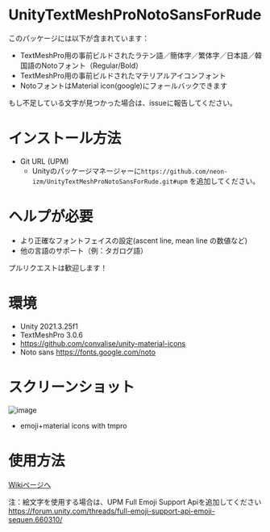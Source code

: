 # UnityTextMeshProNotoSansForRude
このパッケージには以下が含まれています：
- TextMeshPro用の事前ビルドされたラテン語／簡体字／繁体字／日本語／韓国語のNotoフォント（Regular/Bold）
- TextMeshPro用の事前ビルドされたマテリアルアイコンフォント
- NotoフォントはMaterial icon(google)にフォールバックできます

もし不足している文字が見つかった場合は、issueに報告してください。

# インストール方法
- Git URL (UPM)
  - Unityのパッケージマネージャーに`https://github.com/neon-izm/UnityTextMeshProNotoSansForRude.git#upm` を追加してください。

# ヘルプが必要
- より正確なフォントフェイスの設定(ascent line, mean line の数値など)
- 他の言語のサポート（例：タガログ語）

プルリクエストは歓迎します！

# 環境
- Unity 2021.3.25f1
- TextMeshPro 3.0.6
- https://github.com/convalise/unity-material-icons
- Noto sans https://fonts.google.com/noto

# スクリーンショット
![image](https://github.com/neon-izm/UnityTextMeshProNotoSansForRude/assets/3115650/a3b575e0-1449-467c-bff4-c3b36d503426)

- emoji+material icons with tmpro

# 使用方法
[Wikiページへ](../../wiki)

注：絵文字を使用する場合は、UPM Full Emoji Support Apiを追加してください https://forum.unity.com/threads/full-emoji-support-api-emoji-sequen.660310/
